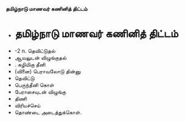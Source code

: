 **தமிழ்நாடு மாணவர் கணினித் திட்டம்**
- # தமிழ்நாடு மாணவர் கணினித் திட்டம்
- -2 n. தெவிட்டுதல்
- ஆவலுடன் விழுங்குதல்
- . கழிமிகு தீனி
- (வினை) பெராவலோடு தின்னு
- தெவிட்டு
- பெருந்தீனி கொள்
- பேராசையுடன் விழுங்கு
- திணி
- விரியச்செய்
- தொண்டை அடைத்துக்கொள்.


